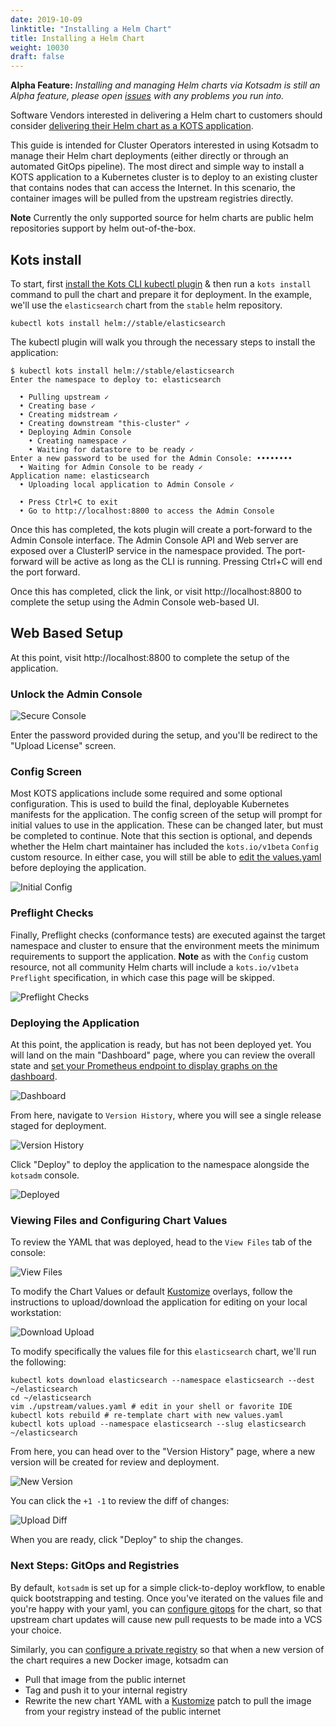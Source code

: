 ```yaml
---
date: 2019-10-09
linktitle: "Installing a Helm Chart"
title: Installing a Helm Chart
weight: 10030
draft: false
---
```

**Alpha Feature:** *Installing and managing Helm charts via Kotsadm is still an Alpha feature, please open [issues](https://github.com/replicatedhq/kots/issues) with any problems you run into.*

Software Vendors interested in delivering a Helm chart to customers should consider [delivering their Helm chart as a KOTS application](/vendor/helm/using-helm-charts/).

This guide is intended for Cluster Operators interested in using Kotsadm to manage their Helm chart deployments (either directly or through an automated GitOps pipeline). The most direct and simple way to install a KOTS application to a Kubernetes cluster is to deploy to an existing cluster that contains nodes that can access the Internet. In this scenario, the container images will be pulled from the upstream registries directly.

**Note** Currently the only supported source for helm charts are public helm repositories support by helm out-of-the-box.

## Kots install
To start, first [install the Kots CLI kubectl plugin](/kots-cli/getting-started/) & then run a `kots install` command to pull the chart and prepare it for deployment. In the example, we'll use the `elasticsearch` chart from the `stable` helm repository.

```shell
kubectl kots install helm://stable/elasticsearch
```

The kubectl plugin will walk you through the necessary steps to install the application:

```shell
$ kubectl kots install helm://stable/elasticsearch
Enter the namespace to deploy to: elasticsearch

  • Pulling upstream ✓
  • Creating base ✓
  • Creating midstream ✓
  • Creating downstream "this-cluster" ✓
  • Deploying Admin Console
    • Creating namespace ✓
    • Waiting for datastore to be ready ✓
Enter a new password to be used for the Admin Console: ••••••••
  • Waiting for Admin Console to be ready ✓
Application name: elasticsearch
  • Uploading local application to Admin Console ✓

  • Press Ctrl+C to exit
  • Go to http://localhost:8800 to access the Admin Console
```

Once this has completed, the kots plugin will create a port-forward to the Admin Console interface. The Admin Console API and Web server are exposed over a ClusterIP service in the namespace provided. The port-forward will be active as long as the CLI is running. Pressing Ctrl+C will end the port forward.

Once this has completed, click the link, or visit http://localhost:8800 to complete the setup using the Admin Console web-based UI.

## Web Based Setup

At this point, visit http://localhost:8800 to complete the setup of the application.

### Unlock the Admin Console
![Secure Console](/images/secure-console.png)

Enter the password provided during the setup, and you'll be redirect to the "Upload License" screen.

### Config Screen
Most KOTS applications include some required and some optional configuration. This is used to build the final, deployable Kubernetes manifests for the application. The config screen of the setup will prompt for initial values to use in the application. These can be changed later, but must be completed to continue. Note that this section is optional, and depends whether the Helm chart maintainer has included the `kots.io/v1beta` `Config` custom resource. In either case, you will still be able to [edit the values.yaml](#viewing-files-and-configuring-chart-values) before deploying the application.

![Initial Config](/images/initial-config.png)

### Preflight Checks
Finally, Preflight checks (conformance tests) are executed against the target namespace and cluster to ensure that the environment meets the minimum requirements to support the application. **Note** as with the `Config` custom resource, not all community Helm charts will include a `kots.io/v1beta` `Preflight` specification, in which case this page will be skipped.

![Preflight Checks](/images/preflight-checks.png)

### Deploying the Application

At this point, the application is ready, but has not been deployed yet. You will land on the main "Dashboard" page, where you can review the overall state and [set your Prometheus endpoint to display graphs on the dashboard](../../monitoring/existing-prometheus).


![Dashboard](/images/kotsadm-helm-main-dashboard.png)

From here, navigate to `Version History`, where you will see a single release staged for deployment.

![Version History](/images/kotsadm-helm-version-history.png)

Click "Deploy" to deploy the application to the namespace alongside the `kotsadm` console.

![Deployed](/images/kotsadm-helm-version-deployed.png)

### Viewing Files and Configuring Chart Values

To review the YAML that was deployed, head to the `View Files` tab of the console:


![View Files](/images/kotsadm-helm-view-files.png)

To modify the Chart Values or default [Kustomize](https://kustomize.io) overlays, follow the instructions to upload/download the application for editing on your local workstation:


![Download Upload](/images/kotsadm-helm-download-upload.png)

To modify specifically the values file for this `elasticsearch` chart, we'll run the following:

```shell
kubectl kots download elasticsearch --namespace elasticsearch --dest ~/elasticsearch
cd ~/elasticsearch
vim ./upstream/values.yaml # edit in your shell or favorite IDE
kubectl kots rebuild # re-template chart with new values.yaml
kubectl kots upload --namespace elasticsearch --slug elasticsearch ~/elasticsearch
```

From here, you can head over to the "Version History" page, where a new version will be created for review and deployment.


![New Version](/images/kotsadm-helm-upload-changes.png)

You can click the `+1 -1` to review the diff of changes:


![Upload Diff](/images/kotsadm-helm-upload-diff.png)

When you are ready, click "Deploy" to ship the changes.


### Next Steps: GitOps and Registries

By default, `kotsadm` is set up for a simple click-to-deploy workflow, to enable quick bootstrapping and testing. Once you've iterated on the values file and you're happy with your yaml, you can [configure gitops](../../gitops) for the chart, so that upstream chart updates will cause new pull requests to be made into a VCS your choice.

Similarly, you can [configure a private registry](../../registries) so that when a new version of the chart requires a new Docker image, kotsadm can

- Pull that image from the public internet
- Tag and push it to your internal registry
- Rewrite the new chart YAML with a [Kustomize](https://kustomize.io) patch to pull the image from your registry instead of the public internet
